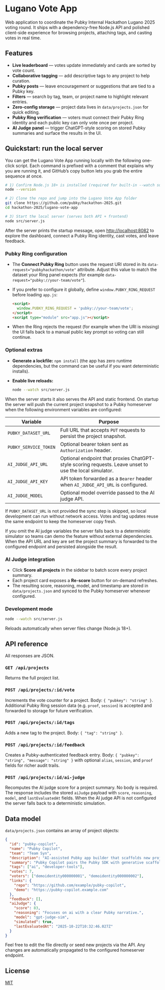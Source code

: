 # Lugano Vote App

Web application to coordinate the Pubky Internal Hackathon Lugano 2025 voting round. It ships with a
dependency-free Node.js API and polished client-side experience for browsing projects, attaching
tags, and casting votes in real time.

## Features

- **Live leaderboard** — votes update immediately and cards are sorted by vote count.
- **Collaborative tagging** — add descriptive tags to any project to help curation.
- **Pubky posts** — leave encouragement or suggestions that are tied to a Pubky key.
- **Filters** — search by tag, team, or project name to highlight relevant entries.
- **Zero-config storage** — project data lives in `data/projects.json` for quick editing.
- **Pubky Ring verification** — voters must connect their Pubky Ring identity and each public key can
  only vote once per project.
- **AI Judge panel** — trigger ChatGPT-style scoring on stored Pubky summaries and surface the results in the UI.

## Quickstart: run the local server

You can get the Lugano Vote App running locally with the following one-click script. Each command is
prefixed with a comment that explains why you are running it, and GitHub’s copy button lets you grab
the entire sequence at once.

```bash
# 1) Confirm Node.js 18+ is installed (required for built-in --watch support)
node --version

# 2) Clone the repo and jump into the Lugano Vote App folder
git clone https://github.com/pubky/hackathon-2025.git
cd hackathon-2025/lugano-vote-app

# 3) Start the local server (serves both API + frontend)
node src/server.js
```

After the server prints the startup message, open [http://localhost:8082](http://localhost:8082) to
explore the dashboard, connect a Pubky Ring identity, cast votes, and leave feedback.

### Pubky Ring configuration

- The **Connect Pubky Ring** button uses the request URI stored in its
  `data-request="pubkyhackathon/vote"` attribute. Adjust this value to match the dataset your Ring
  panel expects (for example `data-request="pubky://your-team/vote"`).
- If you prefer to configure it globally, define `window.PUBKY_RING_REQUEST` before loading
  `app.js`:

  ```html
  <script>
    window.PUBKY_RING_REQUEST = 'pubky://your-team/vote';
  </script>
  <script type="module" src="app.js"></script>
  ```

- When the Ring rejects the request (for example when the URI is missing) the UI falls back to a
  manual public key prompt so voting can still continue.

### Optional extras

- **Generate a lockfile:** `npm install` (the app has zero runtime dependencies, but the command can
  be useful if you want deterministic installs).
- **Enable live reloads:**

  ```bash
  node --watch src/server.js
  ```

When the server starts it also serves the API and static frontend. On startup the server will push the
current project snapshot to a Pubky homeserver when the following environment variables are configured:

| Variable | Purpose |
| --- | --- |
| `PUBKY_DATASET_URL` | Full URL that accepts `PUT` requests to persist the project snapshot. |
| `PUBKY_SERVICE_TOKEN` | Optional bearer token sent as `Authorization` header. |
| `AI_JUDGE_API_URL` | Optional endpoint that proxies ChatGPT-style scoring requests. Leave unset to use the local simulator. |
| `AI_JUDGE_API_KEY` | API token forwarded as a `Bearer` header when `AI_JUDGE_API_URL` is configured. |
| `AI_JUDGE_MODEL` | Optional model override passed to the AI judge API. |

If `PUBKY_DATASET_URL` is not provided the sync step is skipped, so local development can run without
network access. Votes and tag updates reuse the same endpoint to keep the homeserver copy fresh.

If you omit the AI judge variables the server falls back to a deterministic simulator so teams can
demo the feature without external dependencies. When the API URL and key are set the project summary
is forwarded to the configured endpoint and persisted alongside the result.

### AI Judge integration

- Click **Score all projects** in the sidebar to batch score every project summary.
- Each project card exposes a **Re-score** button for on-demand refreshes.
- The resulting score, reasoning, model, and timestamp are stored in `data/projects.json` and synced
  to the Pubky homeserver whenever configured.

### Development mode

```bash
node --watch src/server.js
```

Reloads automatically when server files change (Node.js 18+).

## API reference

All responses are JSON.

### `GET /api/projects`

Returns the full project list.

### `POST /api/projects/:id/vote`

Increments the vote counter for a project. Body: `{ "pubkey": "string" }`. Additional Pubky Ring
session data (e.g. `proof`, `session`) is accepted and forwarded to storage for future verification.

### `POST /api/projects/:id/tags`

Adds a new tag to the project. Body: `{ "tag": "string" }`.

### `POST /api/projects/:id/feedback`

Creates a Pubky-authenticated feedback entry. Body: `{ "pubkey": "string", "message": "string" }` with
optional `alias`, `session`, and `proof` fields for richer audit trails.

### `POST /api/projects/:id/ai-judge`

Recomputes the AI judge score for a project summary. No body is required. The response includes the
stored `aiJudge` payload with `score`, `reasoning`, `model`, and `lastEvaluatedAt` fields. When the AI
judge API is not configured the server falls back to a deterministic simulation.

## Data model

`data/projects.json` contains an array of project objects:

```json
{
  "id": "pubky-copilot",
  "name": "Pubky Copilot",
  "team": "Team Syn",
  "description": "AI-assisted Pubky app builder that scaffolds new projects in minutes.",
  "summary": "Pubky Copilot pairs the Pubky SDK with generative scaffolding so builders can describe a concept and instantly receive a runnable starter project.",
  "tags": ["ai", "developer-tools"],
  "votes": 7,
  "voters": ["demoidentity000000001", "demoidentity000000002"],
  "links": {
    "repo": "https://github.com/example/pubky-copilot",
    "demo": "https://pubky-copilot.example.com"
  },
  "feedback": [],
  "aiJudge": {
    "score": 83,
    "reasoning": "Focuses on ai with a clear Pubky narrative.",
    "model": "gpt-judge-sim",
    "simulated": true,
    "lastEvaluatedAt": "2025-10-22T10:32:46.027Z"
  }
}
```

Feel free to edit the file directly or seed new projects via the API. Any changes are automatically
propagated to the configured homeserver endpoint.

## License

[MIT](./LICENSE)
